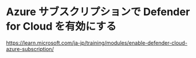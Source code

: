 # Azure サブスクリプションで Defender for Cloud を有効にする

https://learn.microsoft.com/ja-jp/training/modules/enable-defender-cloud-azure-subscription/